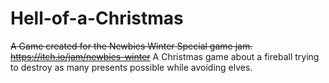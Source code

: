 # Hell-of-a-Christmas
~~A Game created for the Newbies Winter Special game jam.~~
~~https://itch.io/jam/newbies-winter~~
A Christmas game about a fireball trying to destroy as many presents possible while avoiding elves.

